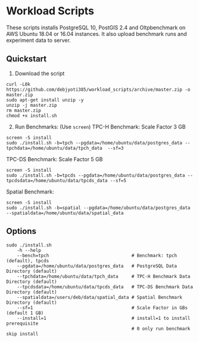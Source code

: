 # Workload Scripts
These scripts installs PostgreSQL 10, PostGIS 2.4 and Oltpbenchmark on AWS Ubuntu 18.04 or 16.04 instances. It also upload benchmark runs and experiment data to server.

## Quickstart  
1. Download the script
```
curl -L0k https://github.com/debjyoti385/workload_scripts/archive/master.zip -o master.zip
sudo apt-get install unzip -y
unzip -j master.zip
rm master.zip
chmod +x install.sh

```
2. Run Benchmarks: (Use `screen`)
TPC-H Benchmark: Scale Factor 3 GB
```
screen -S install
sudo ./install.sh -b=tpch --pgdata=/home/ubuntu/data/postgres_data --tpchdata=/home/ubuntu/data/tpch_data  --sf=3
```

TPC-DS Benchmark: Scale Factor 5 GB
```
screen -S install
sudo ./install.sh -b=tpcds --pgdata=/home/ubuntu/data/postgres_data --tpcdsdata=/home/ubuntu/data/tpcds_data --sf=5
```

Spatial Benchmark:
```
screen -S install
sudo ./install.sh -b=spatial --pgdata=/home/ubuntu/data/postgres_data --spatialdata=/home/ubuntu/data/spatial_data
```

## Options
```
sudo ./install.sh
    -h --help
    --bench=tpch                               # Benchmark: tpch (default), tpcds  
    --pgdata=/home/ubuntu/data/postgres_data   # PostgreSQL Data Directory (default)
    --tpchdata=/home/ubuntu/data/tpch_data     # TPC-H Benchmark Data Directory (default)
    --tpcdsdata=/home/ubuntu/data/tpcds_data   # TPC-DS Benchmark Data Directory (default)
    --spatialdata=/users/deb/data/spatial_data # Spatial Benchmark Directory (default)
    --sf=1                                     # Scale Factor in GBs (default 1 GB)
    --install=1                                # install=1 to install prerequisite  
                                               # 0 only run benchmark skip install
```
